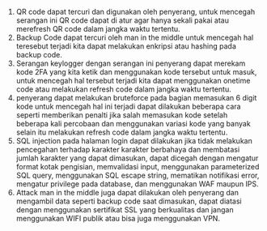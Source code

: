 1. QR code dapat tercuri dan digunakan oleh penyerang, untuk mencegah serangan ini QR code dapat di atur agar hanya sekali pakai atau merefresh QR code dalam jangka waktu tertentu.
2. Backup Code dapat tercuri oleh man in the middle untuk mencegah hal teresebut terjadi kita dapat melakukan enkripsi atau hashing pada backup code.
3. Serangan keylogger dengan serangan ini penyerang dapat merekam kode 2FA yang kita ketik dan menggunakan kode tersebut untuk masuk, untuk mencegah hal tersebut terjadi kita dapat menggunakan onetime code atau melakukan refresh code dalam jangka waktu tertentu.
4. penyerang dapat melakukan bruteforce pada bagian memasukan 6 digit kode untuk mencegah hal ini terjadi dapat dilakukan beberapa cara seperti memberikan penalti jika salah memasukan kode setelah beberapa kali percobaan dan menggunakan variasi kode yang banyak selain itu melakukan refresh code dalam jangka waktu tertentu.
5. SQL injection pada halaman login dapat dilakukan jika tidak melakukan pencegahan terhadap karakter karakter berbahaya dan membatasi jumlah karakter yang dapat dimasukan, dapat dicegah dengan mengatur format kotak pengisian, memvalidasi input, menggunakan parameterized SQL query, menggunakan SQL escape string, mematikan notifikasi error, mengatur privilege pada database, dan menggunakan WAF maupun IPS.
6. Attack man in the middle juga dapat dilakukan oleh penyerang dan mengambil data seperti backup code saat dimasukan, dapat diatasi dengan menggunakan sertifikat SSL yang berkualitas dan jangan menggunakan WIFI publik atau bisa juga menggunakan VPN.
